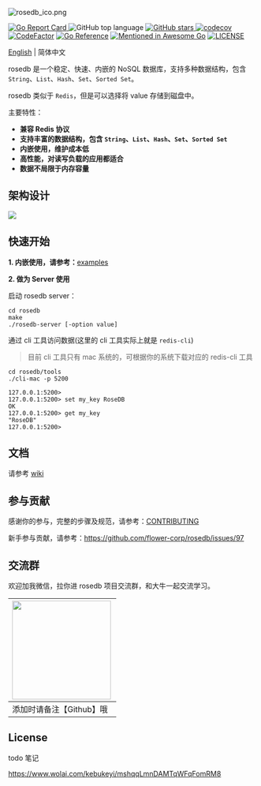 ![rosedb_ico.png](https://i.loli.net/2021/04/28/gIL2FXZcOesPmyD.png)

[![Go Report Card](https://goreportcard.com/badge/github.com/roseduan/rosedb)&nbsp;](https://goreportcard.com/report/github.com/roseduan/rosedb)![GitHub top language](https://img.shields.io/github/languages/top/roseduan/rosedb)&nbsp;[![GitHub stars](https://img.shields.io/github/stars/roseduan/rosedb)&nbsp;](https://github.com/roseduan/rosedb/stargazers)[![codecov](https://codecov.io/gh/flower-corp/rosedb/branch/main/graph/badge.svg)](https://codecov.io/gh/flower-corp/rosedb) [![CodeFactor](https://www.codefactor.io/repository/github/flower-corp/rosedb/badge)](https://www.codefactor.io/repository/github/flower-corp/rosedb) [![Go Reference](https://pkg.go.dev/badge/github.com/roseduan/rosedb.svg)](https://pkg.go.dev/github.com/roseduan/rosedb) [![Mentioned in Awesome Go](https://awesome.re/mentioned-badge.svg)](https://github.com/avelino/awesome-go#database) [![LICENSE](https://img.shields.io/github/license/flower-corp/rosedb.svg?style=flat-square)](https://github.com/flower-corp/rosedb/blob/main/LICENSE)

[English](https://github.com/roseduan/rosedb#rosedb) | 简体中文

rosedb 是一个稳定、快速、内嵌的 NoSQL 数据库，支持多种数据结构，包含 `String`、`List`、`Hash`、`Set`、`Sorted Set`。

rosedb 类似于 `Redis`，但是可以选择将 value 存储到磁盘中。

主要特性：

* **兼容 Redis 协议**
* **支持丰富的数据结构，包含 `String`、`List`、`Hash`、`Set`、`Sorted Set`**
* **内嵌使用，维护成本低**
* **高性能，对读写负载的应用都适合**
* **数据不局限于内存容量**

## 架构设计

![](https://github.com/flower-corp/rosedb/blob/main/resource/img/design-overview-rosedb.png)

## 快速开始

**1. 内嵌使用，请参考：**[examples](https://github.com/flower-corp/rosedb/tree/main/examples)

**2. 做为 Server 使用**

启动 rosedb server：

```shell
cd rosedb
make
./rosedb-server [-option value]
```

通过 cli 工具访问数据(这里的 cli 工具实际上就是 `redis-cli`)

> 目前 cli 工具只有 mac 系统的，可根据你的系统下载对应的 redis-cli 工具

```shell
cd rosedb/tools
./cli-mac -p 5200

127.0.0.1:5200> 
127.0.0.1:5200> set my_key RoseDB
OK
127.0.0.1:5200> get my_key
"RoseDB"
127.0.0.1:5200> 

```

## 文档

请参考 [wiki](https://github.com/flower-corp/rosedb/wiki)

## 参与贡献

感谢你的参与，完整的步骤及规范，请参考：[CONTRIBUTING](https://github.com/roseduan/rosedb/blob/main/CONTRIBUTING.md)

新手参与贡献，请参考：https://github.com/flower-corp/rosedb/issues/97

## 交流群

欢迎加我微信，拉你进 rosedb 项目交流群，和大牛一起交流学习。

| <img src="https://i.loli.net/2021/05/06/tGTH7SXg8w95slA.jpg" width="200px" align="left"/> |
| ------------------------------------------------------------ |
| 添加时请备注【Github】哦                                     |

## License

todo 笔记

https://www.wolai.com/kebukeyi/mshqqLmnDAMTqWFqFomRM8

